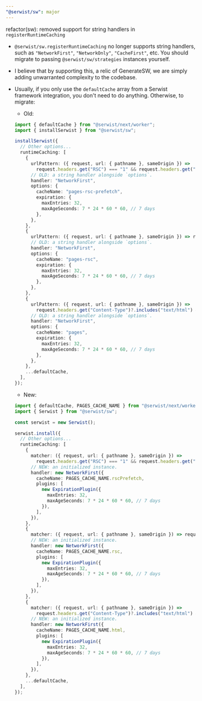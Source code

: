 ```yaml
---
"@serwist/sw": major
---
```


refactor(sw): removed support for string handlers in `registerRuntimeCaching`

- `@serwist/sw.registerRuntimeCaching` no longer supports string handlers, such as `"NetworkFirst"`, `"NetworkOnly"`, `"CacheFirst"`, etc. You should migrate to passing `@serwist/sw/strategies` instances yourself.

- I believe that by supporting this, a relic of GenerateSW, we are simply adding unwarranted complexity to the codebase.

- Usually, if you only use the `defaultCache` array from a Serwist framework integration, you don't need to do anything. Otherwise, to migrate:

  - Old:

  ```ts
  import { defaultCache } from "@serwist/next/worker";
  import { installSerwist } from "@serwist/sw";

  installSerwist({
    // Other options...
    runtimeCaching: [
      {
        urlPattern: ({ request, url: { pathname }, sameOrigin }) =>
          request.headers.get("RSC") === "1" && request.headers.get("Next-Router-Prefetch") === "1" && sameOrigin && !pathname.startsWith("/api/"),
        // OLD: a string handler alongside `options`.
        handler: "NetworkFirst",
        options: {
          cacheName: "pages-rsc-prefetch",
          expiration: {
            maxEntries: 32,
            maxAgeSeconds: 7 * 24 * 60 * 60, // 7 days
          },
        },
      },
      {
        urlPattern: ({ request, url: { pathname }, sameOrigin }) => request.headers.get("RSC") === "1" && sameOrigin && !pathname.startsWith("/api/"),
        // OLD: a string handler alongside `options`.
        handler: "NetworkFirst",
        options: {
          cacheName: "pages-rsc",
          expiration: {
            maxEntries: 32,
            maxAgeSeconds: 7 * 24 * 60 * 60, // 7 days
          },
        },
      },
      {
        urlPattern: ({ request, url: { pathname }, sameOrigin }) =>
          request.headers.get("Content-Type")?.includes("text/html") && sameOrigin && !pathname.startsWith("/api/"),
        // OLD: a string handler alongside `options`.
        handler: "NetworkFirst",
        options: {
          cacheName: "pages",
          expiration: {
            maxEntries: 32,
            maxAgeSeconds: 7 * 24 * 60 * 60, // 7 days
          },
        },
      },
      ...defaultCache,
    ],
  });
  ```

  - New:

  ```ts
  import { defaultCache, PAGES_CACHE_NAME } from "@serwist/next/worker";
  import { Serwist } from "@serwist/sw";

  const serwist = new Serwist();

  serwist.install({
    // Other options...
    runtimeCaching: [
      {
        matcher: ({ request, url: { pathname }, sameOrigin }) =>
          request.headers.get("RSC") === "1" && request.headers.get("Next-Router-Prefetch") === "1" && sameOrigin && !pathname.startsWith("/api/"),
        // NEW: an initialized instance.
        handler: new NetworkFirst({
          cacheName: PAGES_CACHE_NAME.rscPrefetch,
          plugins: [
            new ExpirationPlugin({
              maxEntries: 32,
              maxAgeSeconds: 7 * 24 * 60 * 60, // 7 days
            }),
          ],
        }),
      },
      {
        matcher: ({ request, url: { pathname }, sameOrigin }) => request.headers.get("RSC") === "1" && sameOrigin && !pathname.startsWith("/api/"),
        // NEW: an initialized instance.
        handler: new NetworkFirst({
          cacheName: PAGES_CACHE_NAME.rsc,
          plugins: [
            new ExpirationPlugin({
              maxEntries: 32,
              maxAgeSeconds: 7 * 24 * 60 * 60, // 7 days
            }),
          ],
        }),
      },
      {
        matcher: ({ request, url: { pathname }, sameOrigin }) =>
          request.headers.get("Content-Type")?.includes("text/html") && sameOrigin && !pathname.startsWith("/api/"),
        // NEW: an initialized instance.
        handler: new NetworkFirst({
          cacheName: PAGES_CACHE_NAME.html,
          plugins: [
            new ExpirationPlugin({
              maxEntries: 32,
              maxAgeSeconds: 7 * 24 * 60 * 60, // 7 days
            }),
          ],
        }),
      },
      ...defaultCache,
    ],
  });
  ```
